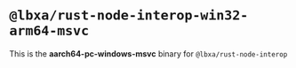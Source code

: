 # `@lbxa/rust-node-interop-win32-arm64-msvc`

This is the **aarch64-pc-windows-msvc** binary for `@lbxa/rust-node-interop`
